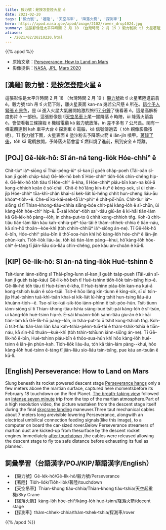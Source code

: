 ```yaml
---
title: 毅力號：是按怎登陸火星 ê
date: 2021-02-20
tags: ['毅力號', '著陸', '天空吊車', '降落火箭', '探測車']
hero: https://apod.nasa.gov/apod/image/2102/rover_drop1024.jpg
summary: 這張影像是太平洋時間 2 月 18 （台灣時間 2 月 19 ）毅力號欲 tī 火星著陸進前翕 ê。
aliases:
  - /2021/02/20210220.html
---
```


{{% apod %}}

- 原始文章：[Perseverance: How to Land on Mars](https://apod.nasa.gov/apod/ap210220.html)
- 影像提供：[NASA](https://www.nasa.gov/), [JPL](https://www.jpl.nasa.gov/), [Mars 2020](https://mars.nasa.gov/mars2020/)

## [漢羅] 毅力號：是按怎登陸火星 ê

這張影像是太平洋時間 2 月 18 （台灣時間 2 月 19 ）[毅力號](https://www.nasa.gov/press-release/nasa-s-perseverance-rover-sends-sneak-peek-of-mars-landing)欲 tī 火星著陸進前翕 ê。毅力號 to̍h 吊 tī 火箭下跤，離火星表面 kan-na 幾若公尺懸 ê 所在。[這个予人緊張 ê 景色](https://www.nasa.gov/content/perseverance-mars-rovers-first-images)，是 ùi 進入火星大氣層開始激烈旅行[7 分鐘](https://apod.nasa.gov/apod/fap/ap210216.html)了後看著 ê。這是高解析度影片 ê 一部份。這張影像是 tī[天空吊車](https://mars.nasa.gov/mars2020/timeline/landing/entry-descent-landing/)上尾一擺降落 ê 時陣，ùi 降落火箭翕 ê。會使看著三條搝絚 ê 機械電纜 kā 毅力號放落，in 差不多有 7 公尺長。閣有一條電纜連到 kah 車平大台 ê 探測車 ê 電腦，kā 信號傳過去（ to̍h 親像影像按呢）。Tī 毅力號下面，火星表面 ê 塗沙粉去予降落火箭 ê iăn-jín 噴甲。[著錄了後](https://www.nasa.gov/image-feature/jpl/perseverance-s-first-full-color-look-at-mars)，to̍h kā 電纜放開，予降落火箭會當 tī 燃料燒了進前，飛到安全 ê 距離。

## [POJ] Gē-le̍k-hō: Sī án-ná teng-lio̍k Hóe-chhiⁿ ê

Chit-tiuⁿ iáⁿ-siōng sī Thài-pêng-iûⁿ sî-kan jī goe̍h cha̍p-poeh (Tâi-oân sî-kan jī goe̍h cha̍p-káu) Gē-le̍k-hō beh tī Hóe-chhiⁿ tio̍h-lio̍k chìn-chêng hip-ê. Gē-le̍k-hō to̍h tiàu tī Hóe-chìⁿ ē-kha, lî Hóe-chhiⁿ piáu-bīn kan-na kúi-ā kong-chhioh koân ê só͘-chāi. Chit-ê hō͘ lâng kín-tiuⁿ ê kéng-sek, sī ùi chìn-ji̍p Hóe-chhiⁿ tōa-khì-chân khai-sí kek-lia̍t lú-hêng chhit hun-cheng liáu-āu khòaⁿ-tio̍h--ê. Che-sī ko-kái-sek-tō͘ iáⁿ-phìⁿ ê chi̍t-pō͘-hūn. Chit-tiuⁿ iáⁿ-siōng sī tī Thian-khong-tiàu-chhia siāng-bóe chi̍t-pái kàng-lo̍h ê sî-chūn, ùi kàng-lo̍h hóe-chìⁿ hip-ê. Ē-sái khòaⁿ-tio̍h saⁿ-tiâu giú-ân ê ki-hāi tián-lám kā Gē-le̍k-hō pàng--lo̍h, in chha-put-to ū chhit kong-chhioh tn̂g. Koh-ū chi̍t-tiâu tián-lám liân kàu kah-chhia-pêⁿ-tōa-tâi ê thàm-chhek-chhia ê tiān-náu, kā sìn-hō thoân--kòe-khì (to̍h chhin-chhiūⁿ iáⁿ-siōng án-ne). Tī Gē-le̍k-hō ē-bīn, Hóe-chhiⁿ piáu-bīn ê thô͘-soa-hún khì hō͘ kàng-lo̍h hóe-chìⁿ ê iăn-jín phùn-kah. Tio̍h-lio̍k liáu-āu, to̍h kā tián-lám pàng--khui, hō͘ kàng-lo̍h hóe-chìⁿ ē-tàng tī jiân-liāu sio-liáu chìn-chêng, poe kàu an-choân ê kū-lî.

## [KIP] Gē-li̍k-hō: Sī án-ná ting-lio̍k Hué-tshinn ê

Tsit-tiunn iánn-siōng sī Thài-pîng-îunn sî-kan jī gue̍h tsa̍p-pueh (Tâi-uân sî-kan jī gue̍h tsa̍p-káu) Gē-li̍k-hō beh tī Hué-tshinn tio̍h-lio̍k tsìn-tsîng hip-ê. Gē-li̍k-hō to̍h tiàu tī Hué-tsìnn ē-kha, lî Hué-tshinn piáu-bīn kan-na kuí-ā kong-tshioh kuân ê sóo-tsāi. Tsit-ê hōo lâng kín-tiunn ê kíng-sik, sī uì tsìn-ji̍p Hué-tshinn tuā-khì-tsân khai-sí kik-lia̍t lú-hîng tshit hun-tsing liáu-āu khuànn-tio̍h--ê. Tse-sī ko-kái-sik-tōo iánn-phìnn ê tsi̍t-pōo-hūn. Tsit-tiunn iánn-siōng sī tī Thian-khong-tiàu-tshia siāng-bué tsi̍t-pái kàng-lo̍h ê sî-tsūn, uì kàng-lo̍h hué-tsìnn hip-ê. Ē-sái khuànn-tio̍h sann-tiâu gíu-ân ê ki-hāi tián-lám kā Gē-li̍k-hō pàng--lo̍h, in tsha-put-to ū tshit kong-tshioh tn̂g. Koh-ū tsi̍t-tiâu tián-lám liân kàu kah-tshia-pênn-tuā-tâi ê thàm-tshik-tshia ê tiān-náu, kā sìn-hō thuân--kuè-khì (to̍h tshin-tshīunn iánn-siōng án-ne). Tī Gē-li̍k-hō ē-bīn, Hué-tshinn piáu-bīn ê thôo-sua-hún khì hōo kàng-lo̍h hué-tsìnn ê iăn-jín phùn-kah. Tio̍h-lio̍k liáu-āu, to̍h kā tián-lám pàng--khui, hōo kàng-lo̍h hué-tsìnn ē-tàng tī jiân-liāu sio-liáu tsìn-tsîng, pue kàu an-tsuân ê kū-lî.

## [English] Perseverance: How to Land on Mars 

Slung beneath its rocket powered descent stage [Perseverance hangs](https://www.nasa.gov/press-release/nasa-s-perseverance-rover-sends-sneak-peek-of-mars-landing) only a few meters above the martian surface, captured here momentsbefore its February 18 touchdown on the Red Planet. [The breath-taking view](https://www.nasa.gov/content/perseverance-mars-rovers-first-images) followed an [intense seven minute](https://apod.nasa.gov/apod/fap/ap210216.html) trip from the top of the martian atmosphere.Part of a high resolution video, the picture wastaken from the descent stage itself during the final [skycrane landing](https://mars.nasa.gov/mars2020/timeline/landing/entry-descent-landing/) maneuver.Three taut mechanical cables about 7 meters long arevisible lowering Perseverance, alongwith an electrical umbilical connection feeding signals(like this image), to a computer on board the car-sized rover.Below Perseverance streamers of martian dust are kicked-up from thesurface by the descent rocket engines.Immediately [after touchdown](https://www.nasa.gov/image-feature/jpl/perseverance-s-first-full-color-look-at-mars) ,the cables were released allowing the descent stage to fly toa safe distance before exhausting its fuel as planned.

## 詞彙學習（台語漢字/POJ/KIP/華語漢字/English）

- 【毅力號】Gē-le̍k-hō/Gē-li̍k-hō/毅力號/Perseverance
- 【著陸】Tio̍h-lio̍k/Tio̍h-lio̍k/著陸/touchdown
- 【天空吊車】Thian-khong tiàu-chhia/Thian-khong tiàu-tshia/天空起重機/Sky Crane
- 【降落火箭】kàng-lo̍h hóe-chìⁿ/kàng-lo̍h hué-tsìnn/降落火箭/decent stage
- 【探測車】thàm-chhek-chhia/thàm-tshek-tshia/探測車/rover

{{% /apod %}}
